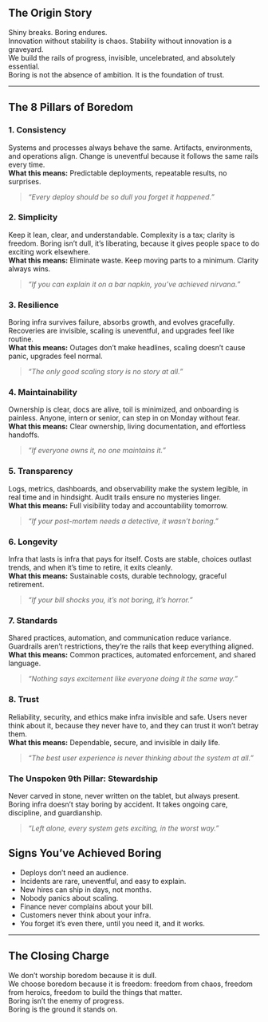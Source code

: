 
## The Origin Story
Shiny breaks. Boring endures.  
Innovation without stability is chaos. Stability without innovation is a graveyard.  
We build the rails of progress, invisible, uncelebrated, and absolutely essential.  
Boring is not the absence of ambition. It is the foundation of trust.  

---

## The 8 Pillars of Boredom

### 1. Consistency
Systems and processes always behave the same. Artifacts, environments, and operations align. Change is uneventful because it follows the same rails every time.  
**What this means:** Predictable deployments, repeatable results, no surprises.  
> *“Every deploy should be so dull you forget it happened.”*  

### 2. Simplicity
Keep it lean, clear, and understandable. Complexity is a tax; clarity is freedom. Boring isn’t dull, it’s liberating, because it gives people space to do exciting work elsewhere.  
**What this means:** Eliminate waste. Keep moving parts to a minimum. Clarity always wins.  
> *“If you can explain it on a bar napkin, you’ve achieved nirvana.”*  

### 3. Resilience
Boring infra survives failure, absorbs growth, and evolves gracefully. Recoveries are invisible, scaling is uneventful, and upgrades feel like routine.  
**What this means:** Outages don’t make headlines, scaling doesn’t cause panic, upgrades feel normal.  
> *“The only good scaling story is no story at all.”*  

### 4. Maintainability
Ownership is clear, docs are alive, toil is minimized, and onboarding is painless. Anyone, intern or senior, can step in on Monday without fear.  
**What this means:** Clear ownership, living documentation, and effortless handoffs.  
> *“If everyone owns it, no one maintains it.”*  

### 5. Transparency
Logs, metrics, dashboards, and observability make the system legible, in real time and in hindsight. Audit trails ensure no mysteries linger.  
**What this means:** Full visibility today and accountability tomorrow.  
> *“If your post-mortem needs a detective, it wasn’t boring.”*  

### 6. Longevity
Infra that lasts is infra that pays for itself. Costs are stable, choices outlast trends, and when it’s time to retire, it exits cleanly.  
**What this means:** Sustainable costs, durable technology, graceful retirement.  
> *“If your bill shocks you, it’s not boring, it’s horror.”*  

### 7. Standards
Shared practices, automation, and communication reduce variance. Guardrails aren’t restrictions, they’re the rails that keep everything aligned.  
**What this means:** Common practices, automated enforcement, and shared language.  
> *“Nothing says excitement like everyone doing it the same way.”*  

### 8. Trust
Reliability, security, and ethics make infra invisible and safe. Users never think about it, because they never have to, and they can trust it won’t betray them.  
**What this means:** Dependable, secure, and invisible in daily life.  
> *“The best user experience is never thinking about the system at all.”*  

### The Unspoken 9th Pillar: Stewardship
Never carved in stone, never written on the tablet, but always present.  
Boring infra doesn’t stay boring by accident. It takes ongoing care, discipline, and guardianship.  
> *“Left alone, every system gets exciting, in the worst way.”*  

## Signs You’ve Achieved Boring
- Deploys don’t need an audience.  
- Incidents are rare, uneventful, and easy to explain.  
- New hires can ship in days, not months.  
- Nobody panics about scaling.  
- Finance never complains about your bill.  
- Customers never think about your infra.  
- You forget it’s even there, until you need it, and it works.  

---

## The Closing Charge
We don’t worship boredom because it is dull.  
We choose boredom because it is freedom: freedom from chaos, freedom from heroics, freedom to build the things that matter.  
Boring isn’t the enemy of progress.  
Boring is the ground it stands on.  
